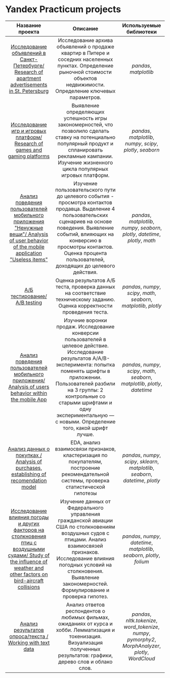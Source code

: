 # Yandex Practicum projects

| Название проекта       | Описание                                                                                  | Используемые библиотеки     |
| :--------------------: | :---------------------:                                                                    |:---------------------------:|
| [Исследование объявлений в Санкт-Петербурге/ Research of apartment advertisements in St. Petersburg](https://github.com/DAElen-lex/study-projects/tree/main/real%20estate%20research) | Исследование архива объявлений о продаже квартир в Питере и соседних населенных пунктах. Определение рыночной стоимости объектов недвижимости. Определение ключевых параметров.  | *pandas*, *matplotlib*|
|[Исследование игр и игровых платформ/ Research of games and gaming platforms](https://github.com/DAElen-lex/study-projects/tree/main/Games%20research) | Выявление определяющих успешность игры закономерностей, что позволило сделать ставку на потенциально популярный продукт и спланировать рекламные кампании. Изучение жизненного цикла популярных игровых платформ. | *pandas*, *matplotlib*, *numpy*, *scipy*, *plotly*, *seaborn*|
|[Анализ поведения пользователей мобильного приложения "Ненужные вещи"/ Analysis of user behavior of the mobile application "Useless items"](https://github.com/DAElen-lex/study-projects/tree/main/Mobile%20users%20CJM) | Изучение пользовательского пути до целевого события - просмотра контактов продавца. Выделение 4 пользовательских сценариев на основе поведения. Выявление событий, влияющих на конверсию в просмотры контактов. Оценка процента пользователей, доходящих до целевого действия. | *pandas*, *matplotlib*, *numpy*, *seaborn*, *plotly*, *datetime*, *plotly*, *math* |
| [А/Б тестирование/ A/B testing](https://github.com/DAElen-lex/study-projects/tree/main/AB%20testing%20project) | Оценка результатов А/Б теста, проверка данных на соответствие техническому заданию. Оценка корректности проведения теста.| *pandas*, *numpy*, *scipy*, *math*, *seaborn*, *matplotlib*, *plotly* |
|[Анализ поведения пользователей мобильного приложения/ Analysis of users behavior within the mobile App](https://github.com/DAElen-lex/study-projects/tree/main/Users%20behavior%20in%20mobileApp) | Изучние воронки продаж. Исследование конверсии пользователей в целевое действие. Исследование результатов A/A/B-эксперимента: попытка поменять шрифты в приложении. Пользователей разбили на 3 группы: 2 контрольные со старыми шрифтами и одну экспериментальную — с новыми. Определение того, какой шрифт лучше. | *pandas*, *numpy*, *scipy*, *math*, *seaborn*, *matplotlib*, *plotly*, *datetime* |
|[Анализ данных о покупках / Analysis of purchases, establishing of recomendation model](https://github.com/DAElen-lex/study-projects/tree/main/Analysis%20of%20purchases) | EDA, анализ взаимосвязи признаков, кластеризация по покупателям, построение рекомендательной системы, проверка статистической гипотезы | *pandas*, *numpy*, *scipy*, *sklearn*, *matplotlib*, *seaborn*, *datetime*, *plotly* |
|[Исследование влияния погоды и других факторов на столкновения птиц с воздушными судами/ Study of the influence of weather and other factors on bird-aircraft collisions](https://github.com/DAElen-lex/study-projects/tree/main/Bird_Strikes_Analysis) | Изучение данных от Федерального управления гражданской авиации США по столкновениям воздушных судов с птицами. Анализ взаимосвязей признаков. Исследование влияния погодных условий на столкновения. Выявление закономерностей. Формулирование и проверка гипотез. | *pandas*, *numpy*, *datetime*, *matplotlib*, *seaborn*, *plotly*, *folium* |
|[Анализ результатов опроса/текста / Working with text data](https://github.com/DAElen-lex/study-projects/tree/main/Analysis%20of%20texts) | Анализ ответов респондентов о любимых фильмах, ожиданиях от курса и хобби. Лемматизация и токенизация. Визуализация полученных результатов: графики, дерево слов и облако слов. | *pandas*, *nltk.tokenize*, *word_tokenize*, *numpy*, *pymorphy2*, *MorphAnalyzer*, *plotly*, *WordCloud* |
